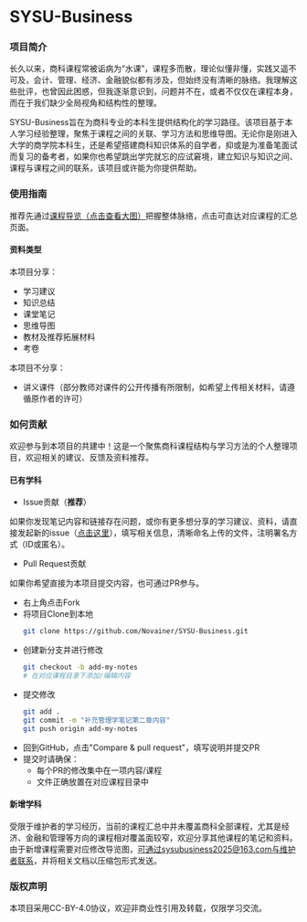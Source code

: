 # SYSU-Business
### 项目简介
长久以来，商科课程常被诟病为“水课”，课程多而散，理论似懂非懂，实践又遥不可及，会计、管理、经济、金融貌似都有涉及，但始终没有清晰的脉络。我理解这些批评，也曾因此困惑，但我逐渐意识到，问题并不在，或者不仅仅在课程本身，而在于我们缺少全局视角和结构性的整理。

SYSU-Business旨在为商科专业的本科生提供结构化的学习路径。该项目基于本人学习经验整理，聚焦于课程之间的关联、学习方法和思维导图。无论你是刚进入大学的商学院本科生，还是希望搭建商科知识体系的自学者，抑或是为准备笔面试而复习的备考者，如果你也希望跳出学完就忘的应试窘境，建立知识与知识之间、课程与课程之间的联系，该项目或许能为你提供帮助。
### 使用指南
推荐先通过[课程导览（点击查看大图）](https://novainer.github.io/SYSU-Business/课程总览.svg)把握整体脉络，点击可直达对应课程的汇总页面。
#### 资料类型
本项目分享：
- 学习建议
- 知识总结
- 课堂笔记
- 思维导图
- 教材及推荐拓展材料
- 考卷

本项目不分享：
- 讲义课件（部分教师对课件的公开传播有所限制，如希望上传相关材料，请遵循原作者的许可）
### 如何贡献
欢迎参与到本项目的共建中！这是一个聚焦商科课程结构与学习方法的个人整理项目，欢迎相关的建议、反馈及资料推荐。
#### 已有学科
- Issue贡献（**推荐**）

如果你发现笔记内容和链接存在问题，或你有更多想分享的学习建议、资料，请直接发起新的issue（[点击这里](https://github.com/Novainer/SYSU-Business/issues/new)），填写相关信息，清晰命名上传的文件，注明署名方式（ID或匿名）。
- Pull Request贡献

如果你希望直接为本项目提交内容，也可通过PR参与。
  - 右上角点击Fork
  - 将项目Clone到本地
    ```bash
    git clone https://github.com/Novainer/SYSU-Business.git
    ```
  - 创建新分支并进行修改
    ```bash
    git checkout -b add-my-notes
    # 在对应课程目录下添加/编辑内容
    ```
  - 提交修改
    ```bash
    git add .
    git commit -m "补充管理学笔记第二章内容"
    git push origin add-my-notes
    ```
  - 回到GitHub，点击"Compare & pull request"，填写说明并提交PR
  - 提交时请确保：
    - 每个PR的修改集中在一项内容/课程
    - 文件正确放置在对应课程目录中
#### 新增学科
受限于维护者的学习经历，当前的课程汇总中并未覆盖商科全部课程，尤其是经济、金融和管理等方向的课程相对覆盖面较窄，欢迎分享其他课程的笔记和资料。由于新增课程需要对应修改导览图，可通过sysubusiness2025@163.com与维护者联系，并将相关文档以压缩包形式发送。
### 版权声明
本项目采用CC-BY-4.0协议，欢迎非商业性引用及转载，仅限学习交流。
